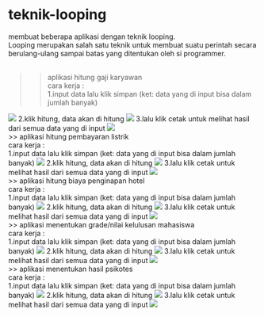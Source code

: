 # teknik-looping
membuat beberapa aplikasi dengan teknik looping. <br>
Looping merupakan salah satu teknik untuk membuat suatu perintah secara berulang-ulang sampai batas yang ditentukan oleh si programmer. <br><br> 
>> aplikasi hitung gaji karyawan <br>
cara kerja : <br>
1.input data lalu klik simpan (ket: data yang di input bisa dalam jumlah banyak)
<img src="gaji1.png">
2.klik hitung, data akan di hitung
<img src="gaji2.png">
3.lalu klik cetak untuk melihat hasil dari semua data yang di input
<img src="gaji3.png">
<br>
>> aplikasi hitung pembayaran listrik <br>
cara kerja : <br>
1.input data lalu klik simpan (ket: data yang di input bisa dalam jumlah banyak)
<img src="pln1.png">
2.klik hitung, data akan di hitung
<img src="pln2.png">
3.lalu klik cetak untuk melihat hasil dari semua data yang di input
<img src="pln3.png">
<br>
>> aplikasi hitung biaya penginapan hotel <br>
cara kerja : <br>
1.input data lalu klik simpan (ket: data yang di input bisa dalam jumlah banyak)
<img src="hotel1.png">
2.klik hitung, data akan di hitung
<img src="hotel2.png">
3.lalu klik cetak untuk melihat hasil dari semua data yang di input
<img src="hotel3.png">
<br>
>> aplikasi menentukan grade/nilai kelulusan mahasiswa <br>
cara kerja : <br>
1.input data lalu klik simpan (ket: data yang di input bisa dalam jumlah banyak)
<img src="nilai1.png">
2.klik hitung, data akan di hitung
<img src="nilai2.png">
3.lalu klik cetak untuk melihat hasil dari semua data yang di input
<img src="nilai3.png">
<br>
>> aplikasi menentukan hasil psikotes <br>
cara kerja : <br>
1.input data lalu klik simpan (ket: data yang di input bisa dalam jumlah banyak)
<img src="tes1.png">
2.klik hitung, data akan di hitung
<img src="tes2.png">
3.lalu klik cetak untuk melihat hasil dari semua data yang di input
<img src="tes3.png">


